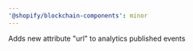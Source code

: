 ```yaml
---
'@shopify/blockchain-components': minor
---
```


Adds new attribute "url" to analytics published events
